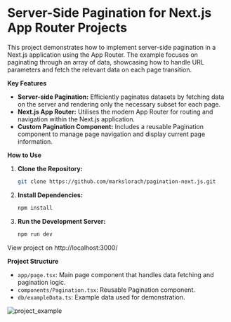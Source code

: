 # Server-Side Pagination for Next.js App Router Projects

This project demonstrates how to implement server-side pagination in a Next.js application using the App Router. The example focuses on paginating through an array of data, showcasing how to handle URL parameters and fetch the relevant data on each page transition.

**Key Features**

- **Server-side Pagination:** Efficiently paginates datasets by fetching data on the server and rendering only the necessary subset for each page.
- **Next.js App Router:** Utilises the modern App Router for routing and navigation within the Next.js application.
- **Custom Pagination Component:** Includes a reusable Pagination component to manage page navigation and display current page information.

**How to Use**

1. **Clone the Repository:**
   ```bash
   git clone https://github.com/markslorach/pagination-next.js.git
   ```
   
2. **Install Dependencies:**
   ```bash
   npm install
   ```
   
3. **Run the Development Server:**
   ```bash
   npm run dev
   ```
   
View project on http://localhost:3000/

**Project Structure**

- `app/page.tsx`: Main page component that handles data fetching and pagination logic.
- `components/Pagination.tsx`: Reusable Pagination component.
- `db/exampleData.ts`: Example data used for demonstration.
  
![project_example](https://github.com/markslorach/pagination-next.js/assets/15185553/f172ad64-8b65-40f4-95e4-4a020009d411)
